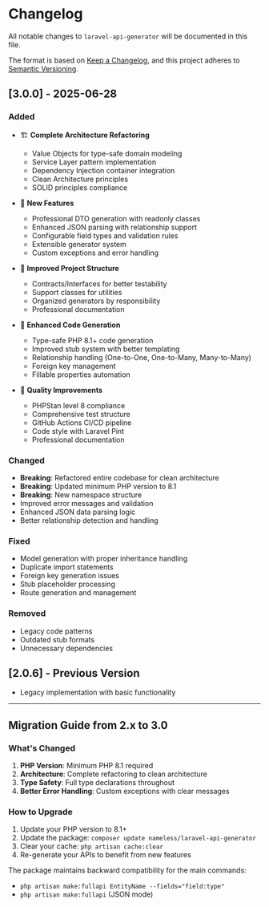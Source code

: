 # Changelog

All notable changes to `laravel-api-generator` will be documented in this file.

The format is based on [Keep a Changelog](https://keepachangelog.com/en/1.0.0/),
and this project adheres to [Semantic Versioning](https://semver.org/spec/v2.0.0.html).

## [3.0.0] - 2025-06-28

### Added
- 🏗️ **Complete Architecture Refactoring**
  - Value Objects for type-safe domain modeling
  - Service Layer pattern implementation
  - Dependency Injection container integration
  - Clean Architecture principles
  - SOLID principles compliance

- 🔧 **New Features**
  - Professional DTO generation with readonly classes
  - Enhanced JSON parsing with relationship support
  - Configurable field types and validation rules
  - Extensible generator system
  - Custom exceptions and error handling

- 📁 **Improved Project Structure**
  - Contracts/Interfaces for better testability
  - Support classes for utilities
  - Organized generators by responsibility
  - Professional documentation

- 🚀 **Enhanced Code Generation**
  - Type-safe PHP 8.1+ code generation
  - Improved stub system with better templating
  - Relationship handling (One-to-One, One-to-Many, Many-to-Many)
  - Foreign key management
  - Fillable properties automation

- 🧪 **Quality Improvements**
  - PHPStan level 8 compliance
  - Comprehensive test structure
  - GitHub Actions CI/CD pipeline
  - Code style with Laravel Pint
  - Professional documentation

### Changed
- **Breaking**: Refactored entire codebase for clean architecture
- **Breaking**: Updated minimum PHP version to 8.1
- **Breaking**: New namespace structure
- Improved error messages and validation
- Enhanced JSON data parsing logic
- Better relationship detection and handling

### Fixed
- Model generation with proper inheritance handling
- Duplicate import statements
- Foreign key generation issues
- Stub placeholder processing
- Route generation and management

### Removed
- Legacy code patterns
- Outdated stub formats
- Unnecessary dependencies

## [2.0.6] - Previous Version
- Legacy implementation with basic functionality

---

## Migration Guide from 2.x to 3.0

### What's Changed
1. **PHP Version**: Minimum PHP 8.1 required
2. **Architecture**: Complete refactoring to clean architecture
3. **Type Safety**: Full type declarations throughout
4. **Better Error Handling**: Custom exceptions with clear messages

### How to Upgrade
1. Update your PHP version to 8.1+
2. Update the package: `composer update nameless/laravel-api-generator`
3. Clear your cache: `php artisan cache:clear`
4. Re-generate your APIs to benefit from new features

The package maintains backward compatibility for the main commands:
- `php artisan make:fullapi EntityName --fields="field:type"`
- `php artisan make:fullapi` (JSON mode)
